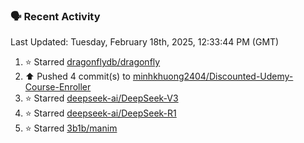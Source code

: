 ### 🗣 Recent Activity

<!--RECENT_ACTIVITY:last_update-->
Last Updated: Tuesday, February 18th, 2025, 12:33:44 PM (GMT)
<!--RECENT_ACTIVITY:last_update_end-->
<!--RECENT_ACTIVITY:start-->
1. ⭐ Starred [dragonflydb/dragonfly](https://github.com/dragonflydb/dragonfly)<br>
2. ⬆️ Pushed 4 commit(s) to [minhkhuong2404/Discounted-Udemy-Course-Enroller](https://github.com/minhkhuong2404/Discounted-Udemy-Course-Enroller)<br>
3. ⭐ Starred [deepseek-ai/DeepSeek-V3](https://github.com/deepseek-ai/DeepSeek-V3)<br>
4. ⭐ Starred [deepseek-ai/DeepSeek-R1](https://github.com/deepseek-ai/DeepSeek-R1)<br>
5. ⭐ Starred [3b1b/manim](https://github.com/3b1b/manim)<br>
<!--RECENT_ACTIVITY:end-->
